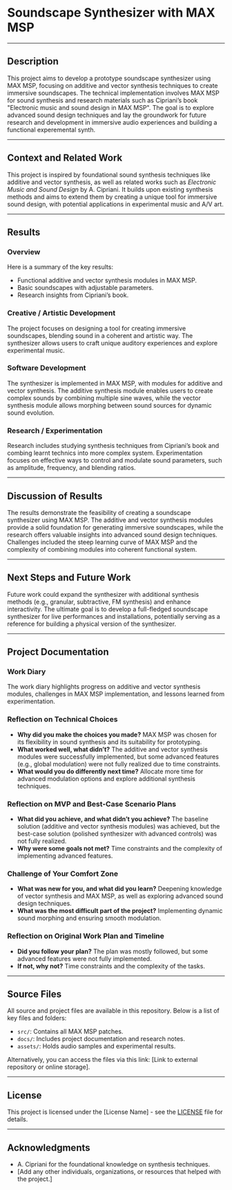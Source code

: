 # Soundscape Synthesizer with MAX MSP

---

## Description

This project aims to develop a prototype soundscape synthesizer using MAX MSP, focusing on additive and vector synthesis techniques to create immersive soundscapes. The technical implementation involves MAX MSP for sound synthesis and research materials such as Cipriani’s book "Electronic music and sound design in MAX MSP". The goal is to explore advanced sound design techniques and lay the groundwork for future research and development in immersive audio experiences and building a functional experemental synth.

---

## Context and Related Work

This project is inspired by foundational sound synthesis techniques like additive and vector synthesis, as well as related works such as *Electronic Music and Sound Design* by A. Cipriani. It builds upon existing synthesis methods and aims to extend them by creating a unique tool for immersive sound design, with potential applications in experimental music and A/V art.

---

## Results

### Overview
Here is a summary of the key results:
- Functional additive and vector synthesis modules in MAX MSP.
- Basic soundscapes with adjustable parameters.
- Research insights from Cipriani’s book.

### Creative / Artistic Development
The project focuses on designing a tool for creating immersive soundscapes, blending sound in a coherent and artistic way. The synthesizer allows users to craft unique auditory experiences and explore experimental music.

### Software Development
The synthesizer is implemented in MAX MSP, with modules for additive and vector synthesis. The additive synthesis module enables users to create complex sounds by combining multiple sine waves, while the vector synthesis module allows morphing between sound sources for dynamic sound evolution.

### Research / Experimentation
Research includes studying synthesis techniques from Cipriani’s book and combing learnt technics into more complex system. Experimentation focuses on effective ways to control and modulate sound parameters, such as amplitude, frequency, and blending ratios.

---

## Discussion of Results

The results demonstrate the feasibility of creating a soundscape synthesizer using MAX MSP. The additive and vector synthesis modules provide a solid foundation for generating immersive soundscapes, while the research offers valuable insights into advanced sound design techniques. Challenges included the steep learning curve of MAX MSP and the complexity of combining modules into coherent functional system.

---

## Next Steps and Future Work

Future work could expand the synthesizer with additional synthesis methods (e.g., granular, subtractive, FM synthesis) and enhance interactivity. The ultimate goal is to develop a full-fledged soundscape synthesizer for live performances and installations, potentially serving as a reference for building a physical version of the synthesizer.

---

## Project Documentation

### Work Diary
The work diary highlights progress on additive and vector synthesis modules, challenges in MAX MSP implementation, and lessons learned from experimentation.

### Reflection on Technical Choices
- **Why did you make the choices you made?** MAX MSP was chosen for its flexibility in sound synthesis and its suitability for prototyping.
- **What worked well, what didn’t?** The additive and vector synthesis modules were successfully implemented, but some advanced features (e.g., global modulation) were not fully realized due to time constraints.
- **What would you do differently next time?** Allocate more time for advanced modulation options and explore additional synthesis techniques.

### Reflection on MVP and Best-Case Scenario Plans
- **What did you achieve, and what didn’t you achieve?** The baseline solution (additive and vector synthesis modules) was achieved, but the best-case solution (polished synthesizer with advanced controls) was not fully realized.
- **Why were some goals not met?** Time constraints and the complexity of implementing advanced features.

### Challenge of Your Comfort Zone
- **What was new for you, and what did you learn?** Deepening knowledge of vector synthesis and MAX MSP, as well as exploring advanced sound design techniques.
- **What was the most difficult part of the project?** Implementing dynamic sound morphing and ensuring smooth modulation.

### Reflection on Original Work Plan and Timeline
- **Did you follow your plan?** The plan was mostly followed, but some advanced features were not fully implemented.
- **If not, why not?** Time constraints and the complexity of the tasks.

---

## Source Files

All source and project files are available in this repository. Below is a list of key files and folders:

- `src/`: Contains all MAX MSP patches.
- `docs/`: Includes project documentation and research notes.
- `assets/`: Holds audio samples and experimental results.

Alternatively, you can access the files via this link: [Link to external repository or online storage].

---

## License

This project is licensed under the [License Name] - see the [LICENSE](LICENSE) file for details.

---

## Acknowledgments

- A. Cipriani for the foundational knowledge on synthesis techniques.
- [Add any other individuals, organizations, or resources that helped with the project.]
